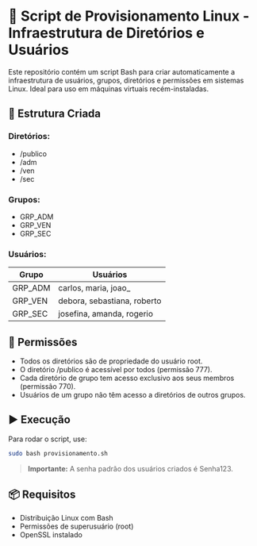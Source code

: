 # 🐧 Script de Provisionamento Linux - Infraestrutura de Diretórios e Usuários

Este repositório contém um script Bash para criar automaticamente a infraestrutura de usuários, grupos, diretórios e permissões em sistemas Linux. Ideal para uso em máquinas virtuais recém-instaladas.

## 📁 Estrutura Criada

### Diretórios:
- /publico
- /adm
- /ven
- /sec

### Grupos:
- GRP_ADM
- GRP_VEN
- GRP_SEC

### Usuários:
| Grupo     | Usuários                         |
|-----------|----------------------------------|
| GRP_ADM   | carlos, maria, joao_             |
| GRP_VEN   | debora, sebastiana, roberto      |
| GRP_SEC   | josefina, amanda, rogerio        |

## 🔐 Permissões
- Todos os diretórios são de propriedade do usuário root.
- O diretório /publico é acessível por todos (permissão 777).
- Cada diretório de grupo tem acesso exclusivo aos seus membros (permissão 770).
- Usuários de um grupo não têm acesso a diretórios de outros grupos.

## ▶️ Execução

Para rodar o script, use:

```bash
sudo bash provisionamento.sh
```

> **Importante:** A senha padrão dos usuários criados é Senha123.

## 📦 Requisitos

- Distribuição Linux com Bash
- Permissões de superusuário (root)
- OpenSSL instalado
